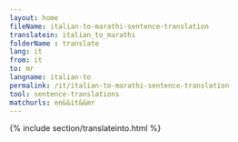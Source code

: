 ```yaml
---
layout: home
fileName: italian-to-marathi-sentence-translation
translatein: italian_to_marathi
folderName : translate
lang: it
from: it
to: mr
langname: italian-to
permalink: /it/italian-to-marathi-sentence-translation
tool: sentence-translations
matchurls: en&&it&&mr
---
```

{% include section/translateinto.html %}
